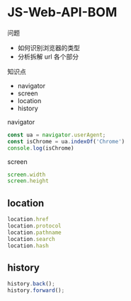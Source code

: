 # JS-Web-API-BOM

问题
- 如何识别浏览器的类型
- 分析拆解 url 各个部分

知识点
- navigator
- screen
- location
- history

navigator
```js
const ua = navigator.userAgent;
const isChrome = ua.indexOf('Chrome')
console.log(isChrome)
```

screen
```js
screen.width
screen.height
```

## location

```js
location.href
location.protocol
location.pathname
location.search
location.hash
```

## history

```js
history.back();
history.forward();
```
